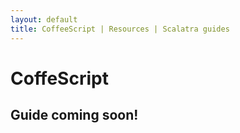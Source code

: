 ```yaml
---
layout: default
title: CoffeeScript | Resources | Scalatra guides
---
```


<div class="page-header">
  <h1>CoffeScript</h1>
</div>


## Guide coming soon!
